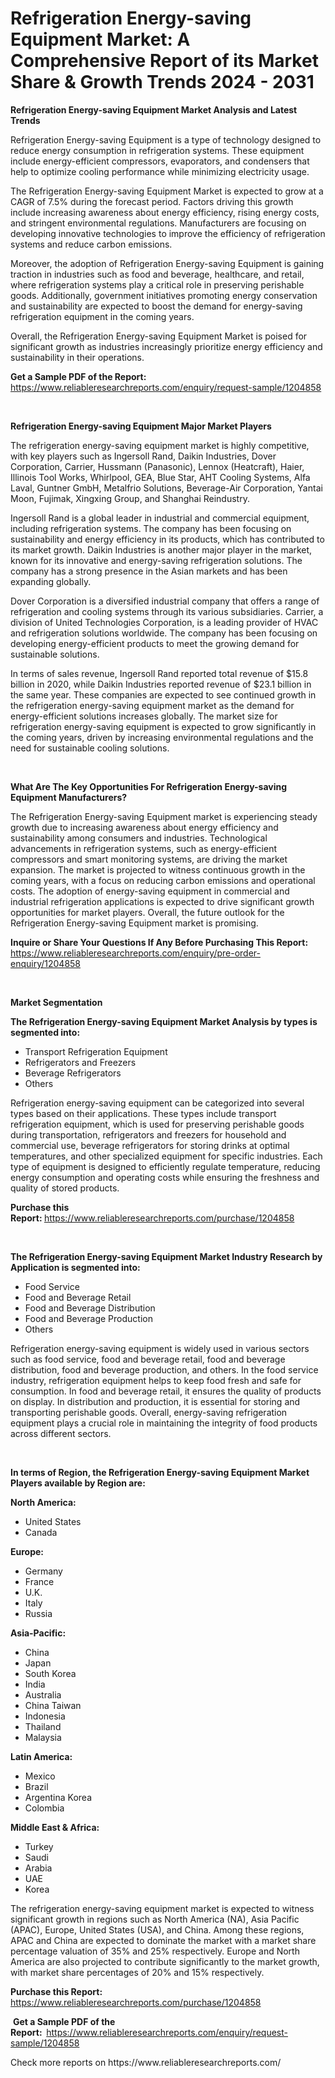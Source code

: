 <p><h1>Refrigeration Energy-saving Equipment Market: A Comprehensive Report of its Market Share & Growth Trends 2024 - 2031</h1></p><p><strong>Refrigeration Energy-saving Equipment Market Analysis and Latest Trends</strong></p>
<p><p>Refrigeration Energy-saving Equipment is a type of technology designed to reduce energy consumption in refrigeration systems. These equipment include energy-efficient compressors, evaporators, and condensers that help to optimize cooling performance while minimizing electricity usage.</p><p>The Refrigeration Energy-saving Equipment Market is expected to grow at a CAGR of 7.5% during the forecast period. Factors driving this growth include increasing awareness about energy efficiency, rising energy costs, and stringent environmental regulations. Manufacturers are focusing on developing innovative technologies to improve the efficiency of refrigeration systems and reduce carbon emissions. </p><p>Moreover, the adoption of Refrigeration Energy-saving Equipment is gaining traction in industries such as food and beverage, healthcare, and retail, where refrigeration systems play a critical role in preserving perishable goods. Additionally, government initiatives promoting energy conservation and sustainability are expected to boost the demand for energy-saving refrigeration equipment in the coming years.</p><p>Overall, the Refrigeration Energy-saving Equipment Market is poised for significant growth as industries increasingly prioritize energy efficiency and sustainability in their operations.</p></p>
<p><strong>Get a Sample PDF of the Report:&nbsp;</strong> <a href="https://www.reliableresearchreports.com/enquiry/request-sample/1204858">https://www.reliableresearchreports.com/enquiry/request-sample/1204858</a></p>
<p>&nbsp;</p>
<p><strong>Refrigeration Energy-saving Equipment Major Market Players</strong></p>
<p><p>The refrigeration energy-saving equipment market is highly competitive, with key players such as Ingersoll Rand, Daikin Industries, Dover Corporation, Carrier, Hussmann (Panasonic), Lennox (Heatcraft), Haier, Illinois Tool Works, Whirlpool, GEA, Blue Star, AHT Cooling Systems, Alfa Laval, Guntner GmbH, Metalfrio Solutions, Beverage-Air Corporation, Yantai Moon, Fujimak, Xingxing Group, and Shanghai Reindustry.</p><p>Ingersoll Rand is a global leader in industrial and commercial equipment, including refrigeration systems. The company has been focusing on sustainability and energy efficiency in its products, which has contributed to its market growth. Daikin Industries is another major player in the market, known for its innovative and energy-saving refrigeration solutions. The company has a strong presence in the Asian markets and has been expanding globally.</p><p>Dover Corporation is a diversified industrial company that offers a range of refrigeration and cooling systems through its various subsidiaries. Carrier, a division of United Technologies Corporation, is a leading provider of HVAC and refrigeration solutions worldwide. The company has been focusing on developing energy-efficient products to meet the growing demand for sustainable solutions.</p><p>In terms of sales revenue, Ingersoll Rand reported total revenue of $15.8 billion in 2020, while Daikin Industries reported revenue of $23.1 billion in the same year. These companies are expected to see continued growth in the refrigeration energy-saving equipment market as the demand for energy-efficient solutions increases globally. The market size for refrigeration energy-saving equipment is expected to grow significantly in the coming years, driven by increasing environmental regulations and the need for sustainable cooling solutions.</p></p>
<p>&nbsp;</p>
<p><strong>What Are The Key Opportunities For Refrigeration Energy-saving Equipment Manufacturers?</strong></p>
<p><p>The Refrigeration Energy-saving Equipment market is experiencing steady growth due to increasing awareness about energy efficiency and sustainability among consumers and industries. Technological advancements in refrigeration systems, such as energy-efficient compressors and smart monitoring systems, are driving the market expansion. The market is projected to witness continuous growth in the coming years, with a focus on reducing carbon emissions and operational costs. The adoption of energy-saving equipment in commercial and industrial refrigeration applications is expected to drive significant growth opportunities for market players. Overall, the future outlook for the Refrigeration Energy-saving Equipment market is promising.</p></p>
<p><strong>Inquire or Share Your Questions If Any Before Purchasing This Report:</strong> <a href="https://www.reliableresearchreports.com/enquiry/pre-order-enquiry/1204858">https://www.reliableresearchreports.com/enquiry/pre-order-enquiry/1204858</a></p>
<p>&nbsp;</p>
<p><strong>Market Segmentation</strong></p>
<p><strong>The Refrigeration Energy-saving Equipment Market Analysis by types is segmented into:</strong></p>
<p><ul><li>Transport Refrigeration Equipment</li><li>Refrigerators and Freezers</li><li>Beverage Refrigerators</li><li>Others</li></ul></p>
<p><p>Refrigeration energy-saving equipment can be categorized into several types based on their applications. These types include transport refrigeration equipment, which is used for preserving perishable goods during transportation, refrigerators and freezers for household and commercial use, beverage refrigerators for storing drinks at optimal temperatures, and other specialized equipment for specific industries. Each type of equipment is designed to efficiently regulate temperature, reducing energy consumption and operating costs while ensuring the freshness and quality of stored products.</p></p>
<p><strong>Purchase this Report:&nbsp;</strong><a href="https://www.reliableresearchreports.com/purchase/1204858">https://www.reliableresearchreports.com/purchase/1204858</a></p>
<p>&nbsp;</p>
<p><strong>The Refrigeration Energy-saving Equipment Market Industry Research by Application is segmented into:</strong></p>
<p><ul><li>Food Service</li><li>Food and Beverage Retail</li><li>Food and Beverage Distribution</li><li>Food and Beverage Production</li><li>Others</li></ul></p>
<p><p>Refrigeration energy-saving equipment is widely used in various sectors such as food service, food and beverage retail, food and beverage distribution, food and beverage production, and others. In the food service industry, refrigeration equipment helps to keep food fresh and safe for consumption. In food and beverage retail, it ensures the quality of products on display. In distribution and production, it is essential for storing and transporting perishable goods. Overall, energy-saving refrigeration equipment plays a crucial role in maintaining the integrity of food products across different sectors.</p></p>
<p>&nbsp;</p>
<p><strong>In terms of Region, the Refrigeration Energy-saving Equipment Market Players available by Region are:</strong></p>
<p>
    <p> <strong> North America: </strong>
        <ul>
            <li>United States</li>
            <li>Canada</li>
        </ul>
        </p> 
    <p> <strong> Europe: </strong>
        <ul>
            <li>Germany</li>
            <li>France</li>
            <li>U.K.</li>
            <li>Italy</li>
            <li>Russia</li>
        </ul>
        </p> 
    <p> <strong> Asia-Pacific: </strong>
        <ul>
            <li>China</li>
            <li>Japan</li>
            <li>South Korea</li>
            <li>India</li>
            <li>Australia</li>
            <li>China Taiwan</li>
            <li>Indonesia</li>
            <li>Thailand</li>
            <li>Malaysia</li>
        </ul>
        </p> 
    <p> <strong> Latin America: </strong>
        <ul>
            <li>Mexico</li>
            <li>Brazil</li>
            <li>Argentina Korea</li>
            <li>Colombia</li>
        </ul>
        </p> 
    <p> <strong> Middle East & Africa: </strong>
        <ul>
            <li>Turkey</li>
            <li>Saudi</li>
            <li>Arabia</li>
            <li>UAE</li>
            <li>Korea</li>
        </ul>
    </p>
    </p>
<p><p>The refrigeration energy-saving equipment market is expected to witness significant growth in regions such as North America (NA), Asia Pacific (APAC), Europe, United States (USA), and China. Among these regions, APAC and China are expected to dominate the market with a market share percentage valuation of 35% and 25% respectively. Europe and North America are also projected to contribute significantly to the market growth, with market share percentages of 20% and 15% respectively.</p></p>
<p><strong>Purchase this Report: </strong><a href="https://www.reliableresearchreports.com/purchase/1204858">https://www.reliableresearchreports.com/purchase/1204858</a></p>
<p>&nbsp;<strong>Get a Sample PDF of the Report:&nbsp;&nbsp;</strong><a href="https://www.reliableresearchreports.com/enquiry/request-sample/1204858">https://www.reliableresearchreports.com/enquiry/request-sample/1204858</a></p>
<p><strong></strong></p>
<p>Check more reports on https://www.reliableresearchreports.com/</p>